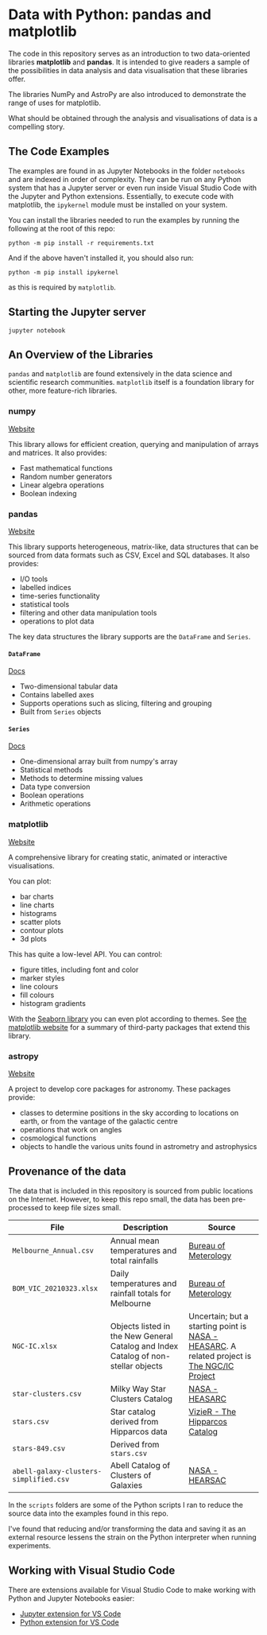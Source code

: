 # Data with Python: pandas and matplotlib

The code in this repository serves as an introduction to two data-oriented libraries **matplotlib** and **pandas**. It is intended to give readers a sample of the possibilities in data analysis and data visualisation that these libraries offer.

The libraries NumPy and AstroPy are also introduced to demonstrate the range of uses for matplotlib.

What should be obtained through the analysis and visualisations of data is a compelling story.

## The Code Examples

The examples are found in as Jupyter Notebooks in the folder `notebooks` and are indexed in order of complexity. They can be run on any Python system that has a Jupyter server or even run inside Visual Studio Code with the Jupyter and Python extensions. Essentially, to execute code with matplotlib, the `ipykernel` module must be installed on your system.

You can install the libraries needed to run the examples by running the following at the root of this repo:

```
python -m pip install -r requirements.txt
```

And if the above haven't installed it, you should also run:

```
python -m pip install ipykernel
```

as this is required by `matplotlib`.

## Starting the Jupyter server

```shell
jupyter notebook
```

## An Overview of the Libraries

`pandas` and `matplotlib` are found extensively in the data science and scientific research communities. `matplotlib` itself is a foundation library for other, more feature-rich libraries.

### numpy

[Website](https://numpy.org/)

This library allows for efficient creation, querying and manipulation of arrays and matrices. It also provides:

- Fast mathematical functions
- Random number generators
- Linear algebra operations
- Boolean indexing

### pandas

[Website](https://pandas.pydata.org/)

This library supports heterogeneous, matrix-like, data structures that can be sourced from data formats such as CSV, Excel and SQL databases. It also provides:

- I/O tools
- labelled indices
- time-series functionality
- statistical tools
- filtering and other data manipulation tools
- operations to plot data

The key data structures the library supports are the `DataFrame` and `Series`.

#### `DataFrame`

[Docs](https://pandas.pydata.org/docs/reference/api/pandas.DataFrame.html)

- Two-dimensional tabular data
- Contains labelled axes
- Supports operations such as slicing, filtering and grouping
- Built from `Series` objects

#### `Series`

[Docs](https://pandas.pydata.org/docs/reference/api/pandas.Series.html)

- One-dimensional array built from numpy's array
- Statistical methods
- Methods to determine missing values
- Data type conversion
- Boolean operations
- Arithmetic operations

### matplotlib

[Website](https://matplotlib.org/stable/index.html)

A comprehensive library for creating static, animated or interactive visualisations.

You can plot:

- bar charts
- line charts
- histograms
- scatter plots
- contour plots
- 3d plots

This has quite a low-level API. You can control:

- figure titles, including font and color
- marker styles
- line colours
- fill colours
- histogram gradients

With the [Seaborn library](https://seaborn.pydata.org/) you can even plot according to themes. See [the matplotlib website](https://matplotlib.org/stable/thirdpartypackages/index.html) for a summary of third-party packages that extend this library.

### astropy

[Website](https://www.astropy.org/)

A project to develop core packages for astronomy. These packages provide:

- classes to determine positions in the sky according to locations on earth, or from the vantage of the galactic centre
- operations that work on angles
- cosmological functions
- objects to handle the various units found in astrometry and astrophysics

## Provenance of the data

The data that is included in this repository is sourced from public locations on the Internet. However, to keep this repo small, the data has been pre-processed to keep file sizes small.

| File                                   | Description                                                                        | Source                                                                                                                                                                                     |
|----------------------------------------|------------------------------------------------------------------------------------|--------------------------------------------------------------------------------------------------------------------------------------------------------------------------------------------|
| `Melbourne_Annual.csv`                 | Annual mean temperatures and total rainfalls                                       | [Bureau of Meterology](https://www.bom.gov.au/climate/data/)                                                                                                                               |
| `BOM_VIC_20210323.xlsx`                | Daily temperatures and rainfall totals for Melbourne                               | [Bureau of Meterology](https://www.bom.gov.au/climate/data/)                                                                                                                               |
| `NGC-IC.xlsx`                          | Objects listed in the New General Catalog and Index Catalog of non-stellar objects | Uncertain; but a starting point is [NASA - HEASARC](https://heasarc.gsfc.nasa.gov/W3Browse/all/ngc2000.html). A related project is [The NGC/IC Project](http://ngcicproject.observers.org) |
| `star-clusters.csv`                    | Milky Way Star Clusters Catalog                                                    | [NASA - HEASARC](https://heasarc.gsfc.nasa.gov/W3Browse/all/mwsc.html)                                                                                                                     |
| `stars.csv`                            | Star catalog derived from Hipparcos data                                           | [VizieR - The Hipparcos Catalog](http://cdsarc.unistra.fr/viz-bin/cat/I/239)                                                                                                               |
| `stars-849.csv`                        | Derived from `stars.csv`                                                           |                                                                                                                                                                                            |
| `abell-galaxy-clusters-simplified.csv` | Abell Catalog of Clusters of Galaxies                                              | [NASA - HEARSAC](https://heasarc.gsfc.nasa.gov/W3Browse/all/abell.html)                                                                                                                    |

In the `scripts` folders are some of the Python scripts I ran to reduce the source data into the examples found in this repo.

I've found that reducing and/or transforming the data and saving it as an external resource lessens the strain on the Python interpreter when running experiments.

## Working with Visual Studio Code

There are extensions available for Visual Studio Code to make working with Python and Jupyter Notebooks easier:

- [Jupyter extension for VS Code](https://marketplace.visualstudio.com/items?itemName=ms-toolsai.jupyter)
- [Python extension for VS Code](https://marketplace.visualstudio.com/items?itemName=ms-python.python)
